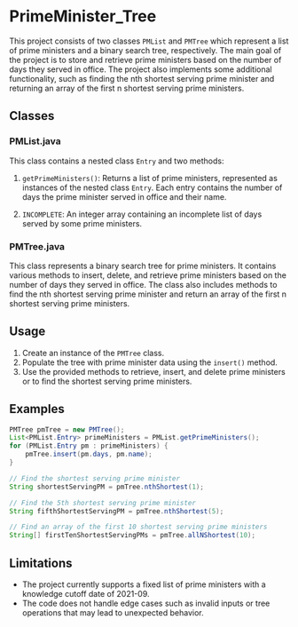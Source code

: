 # PrimeMinister_Tree

This project consists of two classes `PMList` and `PMTree` which represent a list of prime ministers and a binary search tree, respectively. The main goal of the project is to store and retrieve prime ministers based on the number of days they served in office. The project also implements some additional functionality, such as finding the nth shortest serving prime minister and returning an array of the first n shortest serving prime ministers.

## Classes

### PMList.java

This class contains a nested class `Entry` and two methods:

1. `getPrimeMinisters()`: Returns a list of prime ministers, represented as instances of the nested class `Entry`. Each entry contains the number of days the prime minister served in office and their name.

2. `INCOMPLETE`: An integer array containing an incomplete list of days served by some prime ministers.

### PMTree.java

This class represents a binary search tree for prime ministers. It contains various methods to insert, delete, and retrieve prime ministers based on the number of days they served in office. The class also includes methods to find the nth shortest serving prime minister and return an array of the first n shortest serving prime ministers.

## Usage

1. Create an instance of the `PMTree` class.
2. Populate the tree with prime minister data using the `insert()` method.
3. Use the provided methods to retrieve, insert, and delete prime ministers or to find the shortest serving prime ministers.

## Examples

```java
PMTree pmTree = new PMTree();
List<PMList.Entry> primeMinisters = PMList.getPrimeMinisters();
for (PMList.Entry pm : primeMinisters) {
    pmTree.insert(pm.days, pm.name);
}

// Find the shortest serving prime minister
String shortestServingPM = pmTree.nthShortest(1);

// Find the 5th shortest serving prime minister
String fifthShortestServingPM = pmTree.nthShortest(5);

// Find an array of the first 10 shortest serving prime ministers
String[] firstTenShortestServingPMs = pmTree.allNShortest(10);
```


## Limitations

- The project currently supports a fixed list of prime ministers with a knowledge cutoff date of 2021-09.
- The code does not handle edge cases such as invalid inputs or tree operations that may lead to unexpected behavior.